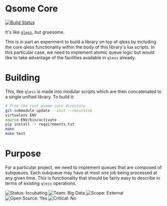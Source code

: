Qsome Core
==========
[![Build Status](https://travis-ci.org/seomoz/qsome-core.svg?branch=master)](https://travis-ci.org/seomoz/qsome-core)

It's like [`qless`](https://github.com/seomoz/qless-core), but gruesome.

This is in part an experiment to build a library on top of qless by including
the core qless functionality within the body of this library's lua scripts. In
this particular case, we need to implement atomic queue logic but would like to
take advantage of the facilities available in `qless` already.

Building
========
This, like `qless` is made into modular scripts which are then concatenated to
a single unified library. To build it:

```bash
# From the root qsome-core directory
git submodule update --init --recursive
virtualenv ENV
source ENV/bin/activate
pip install -r requirements.txt
make
make test
```

Purpose
=======
For a particular project, we need to implement queues that are composed of
subqueues. Each subqueue may have at most one job being processed at any given
time. This is functionality that should be fairly easy to describe in terms of
existing `qless` operations.

![Status: Incubating](https://img.shields.io/badge/status-incubating-blue.svg?style=flat)
![Team: Big Data](https://img.shields.io/badge/team-big_data-green.svg?style=flat)
![Scope: External](https://img.shields.io/badge/scope-external-green.svg?style=flat)
![Open Source: Yes](https://img.shields.io/badge/open_source-MIT-green.svg?style=flat)
![Critical: No](https://img.shields.io/badge/critical-no-lightgrey.svg?style=flat)

